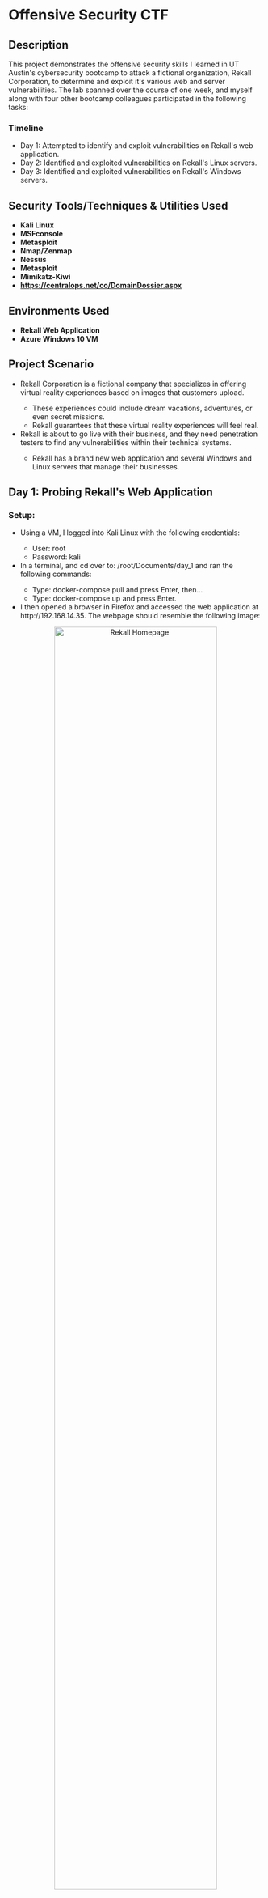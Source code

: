 <h1>Offensive Security CTF</h1>

<h2>Description</h2>
This project demonstrates the offensive security skills I learned in UT Austin's cybersecurity bootcamp to attack a fictional organization, Rekall Corporation, to determine and exploit it's various web and server vulnerabilities. The lab spanned over the course of one week, and myself along with four other bootcamp colleagues participated in the following tasks:

<h3>Timeline</h3>
<ul>
 <li>Day 1: Attempted to identify and exploit vulnerabilities on Rekall's web application.</li>
 <li>Day 2: Identified and exploited vulnerabilities on Rekall's Linux servers.</li>
 <li>Day 3: Identified and exploited vulnerabilities on Rekall's Windows servers.</li>
</ul>

<h2>Security Tools/Techniques & Utilities Used</h2>

- <b>Kali Linux</b>
- <b>MSFconsole</b> 
- <b>Metasploit</b>
- <b>Nmap/Zenmap</b>
- <b>Nessus</b>
- <b>Metasploit</b>
- <b>Mimikatz-Kiwi</b>
- <b>https://centralops.net/co/DomainDossier.aspx</b>

<h2>Environments Used </h2>

- <b>Rekall Web Application</b>
- <b>Azure Windows 10 VM</b>

<h2>Project Scenario</h2>
<ul>
 <li>Rekall Corporation is a fictional company that specializes in offering virtual reality experiences based on images that customers upload.</li>
 <ul>
  <li>These experiences could include dream vacations, adventures, or even secret missions.</li>
  <li>Rekall guarantees that these virtual reality experiences will feel real.</li>
 </ul>
 <li>Rekall is about to go live with their business, and they need penetration testers to find any vulnerabilities within their technical systems.</li>
 <ul>
  <li>Rekall has a brand new web application and several Windows and Linux servers that manage their businesses.</li>
 </ul>
</ul>

<h2>Day 1: Probing Rekall's Web Application</h2>
<h3>Setup:</h3>

<ul>
 <li>Using a VM, I logged into Kali Linux with the following credentials:</li>
 <ul>
  <li>User: root</li>
  <li>Password: kali</li>
 </ul>
 <li>In a terminal, and cd over to: /root/Documents/day_1 and ran the following commands:</li>
 <ul>
  <li>Type: docker-compose pull and press Enter, then...</li>
  <li>Type: docker-compose up and press Enter.</li>
 </ul>
 <li>I then opened a browser in Firefox and accessed the web application at http://192.168.14.35. The webpage should resemble the following image:</li>
</ul>

<p align="center">
<img src="https://i.imgur.com/LwhZ2iT.png" height="80%" width="80%" alt="Rekall Homepage"/>
<br />
</p>

<h3>Vulnerabilities Detected:</h3>
<ol>
 <li>Vulnerability: Reflected XSS</li>
 <ul>
  <li>Probed the 'welcome.php' page of the Rekall web app by inserting a basic JavaScript alert payload into the "Put your name here" field.</li>
  <li>Exploit script used: <i><script>alert("You've been hacked!");</script></i></li>
  <li>Affected Hosts: 192.168.14.35/Welcome.php</li>
  <li>Suggested remediation: Implement input validation.</li>
 </ul>
 <p align="center">
 <img src="https://i.imgur.com/mw9qyzP.png" height="80%" width="80%" alt="Flag 1"/>
 <br />
 </p>
 
 <li>Vulnerability: Advanced Reflected XSS</li>
 <ul>
  <li>Successfully attempted another reflected XSS injection with modified payload in the form of masking the script tags: </li>
  <li>Exploit script used: <i><SCRIPscriptT>alert("You've been hacked!");</SCRIPscriptT></i></li>
  <li>Affected Hosts: 192.168.14.35/Memory-planner.php</li>
  <li>Suggested remediation: Implement better input validation measures to restrict advanced scripting tags/scripting entries of any kind.</li>
 </ul>
 <p align="center">
 <img src="https://i.imgur.com/KA4BKuu.png" height="80%" width="80%" alt="Flag 2"/>
 <br />
 </p>
 
 <li>Vulnerability: Stored XSS</li>
 <ul>
  <li>Performed XSS injection on comments.php page of totalrekall website to generate an alert.</li>
  <li>Exploit script used: <i><script>alert(“hi there”);</script></i></li>
  <li>Affected Hosts: 192.168.14.35/comments.php</li>
  <li>Suggested remediation: Implement output encoding to properly prevent user-generated content from being interpreted as HTML or JavaScript code that might execute a malicious payload.</li>
 </ul>
 <p align="center">
 <img src="https://i.imgur.com/csqW5uo.png" height="80%" width="80%" alt="Flag 3"/>
 <br />
 </p>
 
  <li>Vulnerability: Data Exposure - HTTP Response Headers</li>
 <ul>
  <li>Viewed the HTTP response headers of the About-Rekall.php section of the web app revealing sensitive information as well as the fourth flag.</li>
  <li>Command used: <i>curl -v http://192.168.14.35/About-Rekall.php</i></li>
  <li>Suggested remediation: Implement proper access controls and server-side validation.</li>
 </ul>
 <p align="center">
 <img src="https://i.imgur.com/ovggOBe.png" height="80%" width="80%" alt="Flag 4"/>
 <br />
 </p>
 
  <li>Vulnerability: Local File Inclusion (LFI)</li>
 <ul>
  <li>I uploaded a basic php script file into the first upload field on the memory-planner.php page. This revealed that this particular field is not configured to accept only image files which causes critical risk to the safety of the web app.</li>
  <li>Affected Hosts: 192.168.13.45/memory-planner.php</li>
  <li>Suggested remediation: File Upload Validation - Ensure that the only form of file that can be uploaded are files ending in .jpg or any other image related file.</li>
 </ul>
 <p align="center">
 <img src="https://i.imgur.com/4CIwRek.png" height="80%" width="80%" alt="Flag 5 - PHP Script"/>
 <br />
 </p>
 <p align="center">
 <img src="https://i.imgur.com/fYRKxHb.png" height="80%" width="80%" alt="Flag 5"/>
 <br />
 </p>
 
  <li>Vulnerability: Advanced LFI</li>
 <ul>
  <li>When probing the secondary upload field on the memory-planner page, pen testers from Team 10 LLC attempted uploading the same .php script file, renamed as “script.jpg.php.” This prompted a response from the web application to reveal sensitive data which can be further exploited.</li>
  <li>Affected Hosts: 192.168.13.45/Memory-planner.php</li>
  <li>Suggested remediation: File upload validation + Sanitization - Ensure only files with ‘.jpg’ format are accepted and the upload field is configured to sanitize the user input to prevent LFI attempts.</li>
 </ul>
 <p align="center">
 <img src="https://i.imgur.com/q0IknYi.png" height="80%" width="80%" alt="Flag 6"/>
 <br />
 </p>
 
  <li>Vulnerability: Suspected SQL Injection</li>
 <ul>
  <li>When probing the user login fields, I discovered the login.php page is vulnerable to SQL injection attacks. I was unable to determine the proper command to input into the right field but was able to yield the following error message indicating a potential vulnerability:</li>
  <li>Injection query used: <i>ok' or 1=1--</i></li>
 </ul>
 <p align="center">
 <img src="https://i.imgur.com/sGB13B2.png" height="80%" width="80%" alt="Flag 7"/>
 <br />
 </p>
 
  <li>Vulnerability: Data Exposure - Admin Credentials</li>
 <ul>
  <li>Used Chrome developer tools feature to view the HTML structure of the login.php webpage. Further analysis revealed sensitive information stored within <p> tags containing admin credentials ‘dougquaid:kuato’. Successfully logged into the admin login field with credentials and was able to view networking.php page.</li>
  <li>Affected Hosts: 192.168.13.45/login.php</li>
  <li>Suggested remediation: Immediately modify source code of totalrekall web page to remove <font> tags or remove content in between them.</li>
 </ul>
 <p align="center">
 <img src="https://i.imgur.com/JYboR8N.png" height="80%" width="80%" alt="Flag 8"/>
 <br />
 </p>
  <p align="center">
 <img src="https://i.imgur.com/yu0SfvO.png" height="80%" width="80%" alt="Flag 8"/>
 <br />
 </p>
 
  <li>Vulnerability: Data Exposure - Directory Traversal Attack</li>
 <ul>
  <li>I was able to use path traversal techniques on the disclaimer.php page to view the robots.txt file. With this, it was determined that the goodbot agent is allowed to access all parts of the website. The BadBot agent is not allowed to access any part of the website. The wildcard rule applied to all user agents not mentioned restricts access to certain directories and a particular souvenirs.php URL.
</li>
  <li>Affected Hosts: 192.168.13.45/disclaimer.php?page=robots.txt</li>
  <li>Suggested remediation: Implement Access Controls immediately to restrict access to any other sensitive files and directories. In addition, ensure that only authorized users are allowed to view critical files like robots.txt</li>
 </ul>
 <p align="center">
 <img src="https://i.imgur.com/5IPTRTM.png" height="80%" width="80%" alt="Flag 1"/>
 <br />
 </p>
</ol>

<h2>Day 2: Probing Rekall's Linux Servers</h2>
<h3>Setup:</h3>

<ul>
 <li>Using a VM, I logged into Kali Linux with the following credentials:</li>
 <ul>
  <li>User: root</li>
  <li>Password: kali</li>
 </ul>
 <li>In a terminal, and cd over to: /root/Documents/day_2 and ran the following commands:</li>
 <ul>
  <li><i>docker-compose pull</i></li>
  <li><i>docker-compose up</i></li>
 </ul>
 <li>I then opened a browser in Firefox and accessed Nessus by navigating to: https://kali:8834/. Once I had everything set up, I then began using the hints provided by the TA's on how to uncover each flag one by one. Here are the following vulnerabilities (flags) I found during this portion of the lab:</li>
</ul>

<ol>
 <li>Vulnerability: Domain Registrar Data Exposure</li>
 <ul>
  <li>Exploit Method: I used the Domain Dossier tool on CentralOps.net to gather information about the domain ‘totalrekall.xyz.’ The team was able to view sensitive PII regarding Admin level credentials, phone numbers, email and mailing addresses, etc. This information was exposed by performing a domain WHOIS record search of the URL.
  </li>
  <li>Affected Hosts: totalrekall.xyz</li>
  <li>Suggested remediation: Remove sensitive data from the associated server immediately. </li>
 </ul>
  <p align="center">
 <img src="https://i.imgur.com/FqHhKar.png" height="80%" width="80%" alt="Day 2 Flag 1"/>
 <br />
 </p>

 <li>Vulnerability: DNS Record Exposure</li>
 <ul>
  <li>Exploit Method: I used the same Domain Dossier utility to view DNS records of totalrekall.xyz. This revealed sensitive information including IP addresses,subdomains, and email addresses associated with the URL.
  </li>
  <li>Affected Hosts: totalrekall.xyz</li>
  <li>Suggested remediation: Remove any immediately sensitive information from the records and implement logging and monitoring mechanisms to scan for any unauthorized access attempts.</li>
 </ul>
  <p align="center">
 <img src="https://i.imgur.com/IFhYKiw.png" height="80%" width="80%" alt="Day 2 Flag 2"/>
 <br />
 </p>

 <li>Vulnerability: Certificate Information Exposure</li>
 <ul>
  <li>Description: I used crt.sh tools to view certificate validity of totalrekall.xyz which revealed that there was no valid root/intermediate certificate.</li>
  <li>Affected Hosts: totalrekall.xyz</li>
  <li>Suggested remediation: Update the SSL certificate by contacting the Certificate Authority (CA) immediately.</li>
 </ul>
  <p align="center">
 <img src="https://i.imgur.com/WllYyaV.png" height="80%" width="80%" alt="Day 2 Flag 3"/>
 <br />
 </p>

 <li>Vulnerability: Apacher Tomcat Bypass RCE (CVE-2017-12617)</li>
 <ul>
  <li>Description: I used metasploit exploit modules to demonstrate RCE vulnerability and drop into root session on remote host 192.168.13.10. I searched for exploits that had Tomcat and JSP. I then used the exploit module <i>multi/http/tomcat_jsp_upload_bypass</i>, and set the RHOST to 192.168.13.10. After getting a Meterpreter shell, I then dropped into a system shell to get to the command line.</li>
  <li>Affected Hosts: 192.168.13.10 on port 80.</li>
  <li>Suggested remediation: Apply a patch or update to Apache Tomcat installed on the remote host. In addition, consider implementing better network security measures to restrict access on vulnerable ports.</li>
 </ul>
  <p align="center">
 <img src="https://i.imgur.com/n16r8ru.png" height="80%" width="80%" alt="Day 2 Flag 7"/>
 <br />
 </p>

 <li>Vulnerability: Shellshock</li>
 <ul>
  <li>Description: I ran MSFconsole and searched for exploits that had Shellshock. I then selected <i>exploit/multi/http/apache_mod_cgi_bash_env_exec</i> and the following options:</li>
  <ul>
   <li>target URI(The vulnerable webpage): /cgi-bin/shockme.cgi</li>
   <li>RHOST: 192.168.13.11</li>
   <li>To find the flag using this exploit, I ran the following command from a shell on the exploited machine: <i>cat /etc/sudoers</i></li>
  </ul>
  <li>Affected Hosts: 192.168.13.11</li>
  <li>Suggested remediation: Update to the most current version of BASH and assess if any other interconnected systems are vulnerable to Shellshock.</li>
 </ul>
  <p align="center">
 <img src="https://i.imgur.com/F1pjPBb.png" height="80%" width="80%" alt="Day 2 Flag 7"/>
 <br />
 </p>

 <li>Vulnerability: Struts</li>
 <ul>
  <li>Description: I used Nessus to determine RHOST 192.168.13.12 is vulnerable to Struts exploitation. I then used MSFconsole to use Struts exploit <i>multi/http/struts2_content_type_ognl</i> to establish a Meterpreter shell on the RHOST 192.168.13.12. With this, I was able to extract a special zip file containing sensitive information (Flag 9).</li>
  <ul>
   <li>Used Meterpreter to download the following file: /root/flagisinThisfile.7z</li>
   <li>In my Kali machine, I unzipped the file with the following command: 7z x flagisinThisfile.7z</li>
   <li>Used <i>cat</i> to view the flag file.</li>
  </ul>
  <li>Affected Hosts: 192.168.13.12</li>
  <li>Suggested remediation: Update Apache Struts depending on the version the host is using. In addition, consider implementing a Web Application Firewall to block malicious attempts to exploit Struts.</li>
 </ul>
  <p align="center">
 <img src="https://i.imgur.com/Gwehmf3.png" height="80%" width="80%" alt="Day 2 Flag 10"/>
 <br />
 </p>

 <li>Vulnerability: Drupal - CVE-2019-6340</li>
 <ul>
  <li>Description: I used MSFconsole to search for drupal exploits. Used the exploit <b>unix/webapp/drupal_restws_unserialize</b> to establish a meterpreter session in RHOST 192.168.13.13. Performed the <b>getuid</b> command and received <b>www-data</b> as the UID for that host.</li>
  <li>Affected Hosts: 192.168.13.13</li>
  <li>Suggested remediation: Update Drupal to the latest version that includes the latest security patches.</li>
 </ul>
  <p align="center">
 <img src="https://i.imgur.com/34ly5kp.png" height="80%" width="80%" alt="Day 2 Flag 11 Drupal"/>
 <br />
 </p>

  <li>Vulnerability: SUDO without password</li>
 <ul>
  <li>Description: I used password guessing techniques to SSH into RHOST 192.168.13.14 using information gathered in WHOIS records. Guessed password ‘alice’, successfully executed ssh into RHOST as alice and used sudo to extract sensitive data in root level directories.</li>
  <li>Affected Hosts: 192.168.13.14</li>
  <li>Suggested remediation: Update admin password to something more complex, and disable SSH on that port.</li>
 </ul>
  <p align="center">
 <img src="https://i.imgur.com/UFOHsK1.png" height="80%" width="80%" alt="Day 2 Flag 12 Password Guessing"/>
 <br />
 </p>
</ol>















